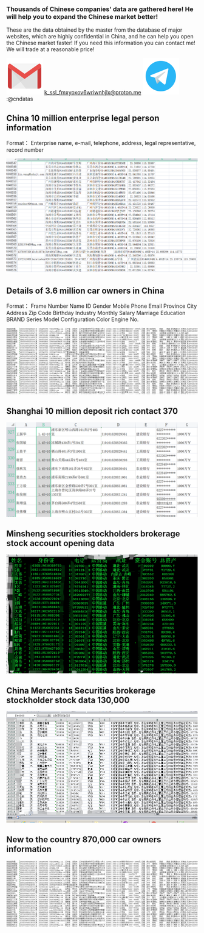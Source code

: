 ### Thousands of Chinese companies' data are gathered here! He will help you to expand the Chinese market better!

These are the data obtained by the master from the database of major websites, which are highly confidential in China, and he can help you open the Chinese market faster! If you need this information you can contact me! We will trade at a reasonable price!

![](/icons8-gmail-logo.svg)   k_ssl_fmxyoxov6wriwnhjlx@proton.me          ![](/icons8-telegram-app.svg):@cndatas

##  China 10 million enterprise legal person information

Format：        Enterprise name, e-mail, telephone, address, legal representative, record number

![](/151733466-R709FB7ke.png)

##  Details of 3.6 million car owners in China

Format：  Frame Number Name ID Gender Mobile Phone Email Province City Address Zip Code Birthday Industry Monthly Salary Marriage Education BRAND Series Model Configuration Color Engine No.

![](/311074978-4ighZuBSt.png)


##  Shanghai 10 million deposit rich contact 370
![](/11764572-mLGOQHU9W.png)

##  Minsheng securities stockholders brokerage stock account opening data

![](/1244569051-VVj8Hs5Z7.png)

##  China Merchants Securities brokerage stockholder stock data 130,000

![](/1244569051-PHNVQy117.png)


##  New to the country 870,000 car owners information

![](/311074978-4ighZuBSt.png)

